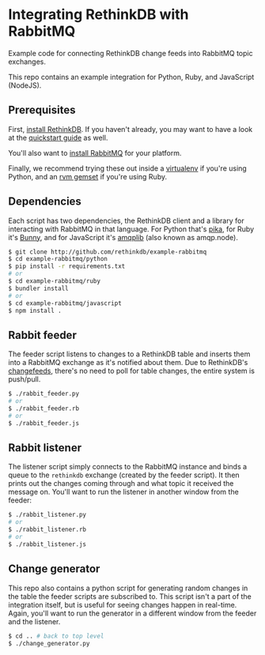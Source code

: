 # Integrating RethinkDB with RabbitMQ #

Example code for connecting RethinkDB change feeds into RabbitMQ topic
exchanges.

This repo contains an example integration for Python, Ruby, and
JavaScript (NodeJS).

## Prerequisites

First, [install RethinkDB](http://rethinkdb.com/docs/install/). If you
haven't already, you may want to have a look at the
[quickstart guide](http://rethinkdb.com/docs/quickstart) as well.

You'll also want to
[install RabbitMQ](https://www.rabbitmq.com/download.html) for your
platform.

Finally, we recommend trying these out inside a
[virtualenv](virtualenv.readthedocs.com) if you're using Python, and
an [rvm gemset](https://rvm.io/) if you're using Ruby.

## Dependencies

Each script has two dependencies, the RethinkDB client and a library
for interacting with RabbitMQ in that language. For Python that's
[pika](http://pika.readthedocs.org), for Ruby it's
[Bunny](http://rubybunny.info), and for JavaScript it's
[amqplib](http://www.squaremobius.net/amqp.node) (also known as
amqp.node).

```bash
$ git clone http://github.com/rethinkdb/example-rabbitmq
$ cd example-rabbitmq/python
$ pip install -r requirements.txt
# or
$ cd example-rabbitmq/ruby
$ bundler install
# or
$ cd example-rabbitmq/javascript
$ npm install .
```

## Rabbit feeder

The feeder script listens to changes to a RethinkDB table and inserts
them into a RabbitMQ exchange as it's notified about them. Due to
RethinkDB's [changefeeds](http://rethinkdb.com/docs/changefeeds),
there's no need to poll for table changes, the entire system is
push/pull.

```bash
$ ./rabbit_feeder.py
# or
$ ./rabbit_feeder.rb
# or
$ ./rabbit_feeder.js
```

## Rabbit listener

The listener script simply connects to the RabbitMQ instance and binds
a queue to the `rethinkdb` exchange (created by the feeder script). It
then prints out the changes coming through and what topic it received
the message on. You'll want to run the listener in another window from
the feeder:

```bash
$ ./rabbit_listener.py
# or
$ ./rabbit_listener.rb
# or
$ ./rabbit_listener.js
```

## Change generator

This repo also contains a python script for generating random changes
in the table the feeder scripts are subscribed to. This script isn't a
part of the integration itself, but is useful for seeing changes
happen in real-time. Again, you'll want to run the generator in a
different window from the feeder and the listener.

```bash
$ cd .. # back to top level
$ ./change_generator.py
```
